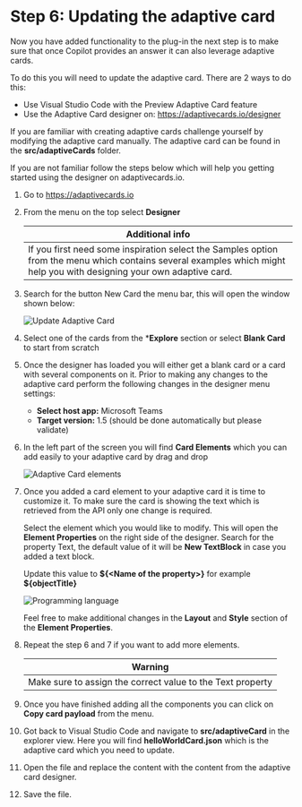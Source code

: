 # Step 6: Updating the adaptive card

Now you have added functionality to the plug-in the next step is to make sure that once Copilot provides an answer it can also leverage adaptive cards.

To do this you will need to update the adaptive card. There are 2 ways to do this:

-	Use Visual Studio Code with the Preview Adaptive Card feature
-	Use the Adaptive Card designer on: https://adaptivecards.io/designer

If you are familiar with creating adaptive cards challenge yourself by modifying the adaptive card manually. The adaptive card can be found in the **src/adaptiveCards** folder.

If you are not familiar follow the steps below which will help you getting started using the designer on adaptivecards.io.

1.	Go to https://adaptivecards.io
2.	From the menu on the top select **Designer**

    |Additional info|
    | --- |
    |If you first need some inspiration select the Samples option from the menu which contains several examples which might help you with designing your own adaptive card.|

3.	Search for the button New Card the menu bar, this will open the window shown below:

    ![Update Adaptive Card](/assets/images/adaptivecard_update.png)

4.	Select one of the cards from the ***Explore** section or select **Blank Card** to start from scratch
5.	Once the designer has loaded you will either get a blank card or a card with several components on it. Prior to making any changes to the adaptive card perform the following changes in the designer menu settings:

    - **Select host app:** Microsoft Teams
    - **Target version:** 1.5 (should be done automatically but please validate)
    
6.	In the left part of the screen you will find **Card Elements** which you can add easily to your adaptive card by drag and drop

    ![Adaptive Card elements](/assets/images/adaptivecard_elements.png)

7.	Once you added a card element to your adaptive card it is time to customize it. To make sure the card is showing the text which is retrieved from the API only one change is required.

    Select the element which you would like to modify. This will open the **Element Properties** on the right side of the designer. Search for the property Text, the default value of it will be **New TextBlock** in case you added a text block.
    
    Update this value to **\${\<Name of the property>}** for example **\${objectTitle}**


    ![Programming language](/assets/images/adaptivecard_element_properties.png)

    Feel free to make additional changes in the **Layout** and **Style** section of the **Element Properties**.

8.	Repeat the step 6 and 7 if you want to add more elements.

    |Warning|
    | --- |
    |Make sure to assign the correct value to the Text property|

9.	Once you have finished adding all the components you can click on **Copy card payload** from the menu. 
10.	Got back to Visual Studio Code and navigate to **src/adaptiveCard** in the explorer view. Here you will find **helloWorldCard.json** which is the adaptive card which you need to update.
11.	Open the file and replace the content with the content from the adaptive card designer.
12.	Save the file. 